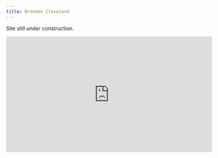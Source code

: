 ```yaml
---
title: Brendan Cleveland
---
```

Site still under construction.
<iframe width="560" height="315" src="https://www.youtube.com/watch?v=2wnRtRpUI6s" frameborder="0" allow="autoplay; encrypted-media" allowfullscreen></iframe> 
